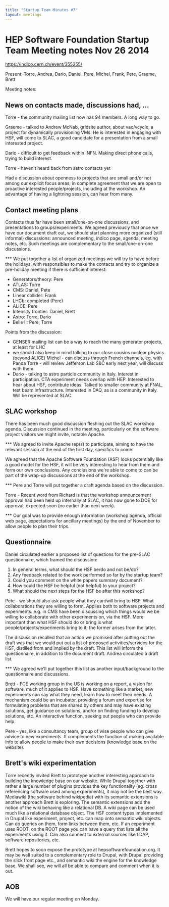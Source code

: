 ```yaml
---
title: "Startup Team Minutes #7"
layout: meetings
---
```


# HEP Software Foundation Startup Team Meeting notes Nov 26 2014

https://indico.cern.ch/event/355255/

Present: Torre, Andrea, Dario, Daniel, Pere, Michel, Frank, Pete, Graeme, Brett

Meeting notes:


## News on contacts made, discussions had, ...

Torre - the community mailing list now has 94 members. A long way to go.

Graeme - talked to Andrew McNab, gridsite author, about vac/vcycle, a project for dynamically provisioning VMs. He is interested in engaging with HSF, will come to SLAC, a good candidate for a presentation from a small interested project.

Dario - difficult to get feedback within INFN. Making direct phone calls, trying to build interest.

Torre - haven't heard back from astro contacts yet

Had a discussion about openness to projects that are small and/or not among our explicit focus areas; in complete agreement that we are open to proactive interested people/projects, including at the workshop. An advantage of having a lightning session, can hear from many.

## Contact meeting plans

Contacts thus far have been small/one-on-one discussions, and presentations to groups/experiments. We agreed previously that once we have our document draft out, we should start planning more organized (still informal) discussions: announced meeting, indico page, agenda, meeting notes, etc. Such meetings are complementary to the small/one-on-one discussions.

*** We put together a list of organized meetings we will try to have before the holidays, with responsibles to make the contacts and try to organize a pre-holiday meeting if there is sufficient interest:

 - Generators/theory: Pere
 - ATLAS: Torre
 - CMS: Daniel, Pete
 - Linear collider: Frank
 - LHCb: completed (Pere)
 - ALICE: Pere
 - Intensity frontier: Daniel, Brett
 - Astro: Torre, Dario
 - Belle II: Pere, Torre

Points from the discussion:
- GENSER mailing list can be a way to reach the many generator projects, at least for LHC
- we should also keep in mind talking to our close cousins nuclear physics (beyond ALICE)
    Michel - can discuss through French channels, eg. with Panda
    Torre - will review Jefferson Lab S&C early next year, will discuss with them
- Dario - talking to astro particle community in Italy. Interest in participation. CTA experiment needs overlap with HEP. Interested to hear about HSF, contribute ideas. Talked to smaller community at FNAL, test beam infrastructure. Interested in DAQ, as is a community in Italy. Will be represented at SLAC.

## SLAC workshop

There has been much good discussion fleshing out the SLAC workshop agenda. Discussion continued in the meeting, particularly on the software project visitors we might invite, notable Apache.

*** We agreed to invite Apache rep(s) to participate, aiming to have the relevant session at the end of the first day, specifics to come.

We agreed that the Apache Software Foundation (ASF) looks potentially like a good model for the HSF, it will be very interesting to hear from them and form our own conclusions. Any conclusions we're able to come to can be part of the wrap-up discussions at the end of the workshop.

*** Pere and Torre will put together a draft agenda based on the discussion.

Torre - Recent word from Richard is that the workshop announcement approval had been held up internally at SLAC, it has now gone to DOE for approval, expected soon (no earlier than next week).

*** Our goal was to provide enough information (workshop agenda, official web page, expectations for ancillary meetings) by the end of November to allow people to plan their trips.

## Questionnaire

Daniel circulated earlier a proposed list of questions for the pre-SLAC questionnaire, which framed the discussion:

 1. In general terms, what should the HSF be/do and not be/do?
 2. Any feedback related to the work performed so far by the startup team?
 3. Could you comment on the white papers summary document?
 4. How could the HSF be helpful (not helpful) to your project?
 5. What should the next steps for the HSF be after this workshop?

Pete - we should also ask people what they can/will bring to HSF. What collaborations they are willing to form.
Applies both to software projects and experiments. e.g. in CMS have been discussing which things would we be willing to collaborate with other experiments on, via the HSF. More important than what HSF should do or bring is what people/projects/experiments bring to it; the former arises from the latter.

The discussion recalled that an action we promised after putting out the draft was that we would put out a list of proposed activities/services for the HSF, distilled from and implied by the draft. This list will inform the questionnaire, in addition to the document draft. Andrea circulated a draft list.

*** We agreed we'll put together this list as another input/background to the questionnaire and discussions.

Brett - FCE working group in the US is working on a report, a vision for software, much of it applies to HSF. Have something like a market, new experiments can say what they need, learn how to meet their needs. A mechanism could be an incubator, providing a forum and expertise for formulating problems that are shared by others and may have existing solutions, get guidance on solutions, and/or on finding funding to develop solutions, etc. An interactive function, seeking out people who can provide help.

Pere - yes, like a consultancy team, group of wise people who can give advice to new experiments. It complements the function of making available info to allow people to make their own decisions (knowledge base on the website).

## Brett's wiki experimentation

Torre recently invited Brett to prototype another interesting approach to building the knowledge base on our website. While Drupal together with rather a large number of plugins provides the key functionality (eg. cross referencing software used among experiments), it may not be the best way. Mediawiki (the software behind wikipedia) with its semantic extensions is another approach Brett is exploring. The semantic extensions add the notion of the wiki behaving like a relational DB. A wiki page can be used much like a relational database object. The HSF content types implemented in Drupal like experiment, project, etc. can map onto semantic wiki objects. Can do queries on them, form links between them, etc. If an experiment uses ROOT, on the ROOT page you can have a query that lists all the experiments using it.
Can also connect to external sources like LDAP, software repositories, etc.

Brett hopes to soon expose the prototype at hepsoftwarefoundation.org. It may be well suited to a complementary role to Drupal, with Drupal providing the slick front page etc., and semantic wiki the engine for the knowledge base. We shall see, we will all be able to compare and comment when it is out.

## AOB

We will have our regular meeting on Monday.
